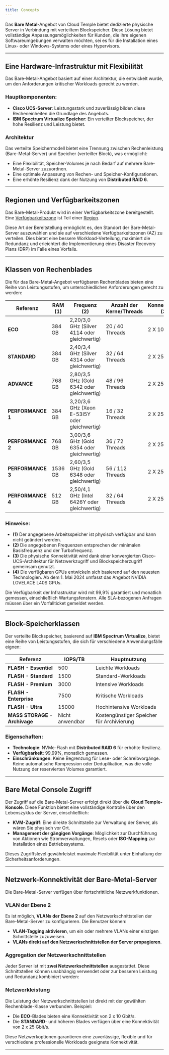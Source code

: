 ```yaml
---
title: Concepts
---
```



Das **Bare Metal**-Angebot von Cloud Temple bietet dedizierte physische Server in Verbindung mit verteiltem Blockspeicher.
Diese Lösung bietet vollständige Anpassungsmöglichkeiten für Kunden, die ihre eigenen Softwareumgebungen verwalten möchten, sei es für die Installation eines Linux- oder Windows-Systems oder eines Hypervisors.

---

## Eine Hardware-Infrastruktur mit Flexibilität

Das Bare-Metal-Angebot basiert auf einer Architektur, die entwickelt wurde, um den Anforderungen kritischer Workloads gerecht zu werden.

### Hauptkomponenten:
- **Cisco UCS-Server**: Leistungsstark und zuverlässig bilden diese Recheneinheiten die Grundlage des Angebots.
- **IBM Spectrum Virtualize Speicher**: Ein verteilter Blockspeicher, der hohe Resilienz und Leistung bietet.

### Architektur

Das verteilte Speichermodell bietet eine Trennung zwischen Rechenleistung (Bare-Metal-Server) und Speicher (verteilter Block), was ermöglicht:
- Eine Flexibilität, Speicher-Volumes je nach Bedarf auf mehrere Bare-Metal-Server zuzuordnen.
- Eine optimale Anpassung von Rechen- und Speicher-Konfigurationen.
- Eine erhöhte Resilienz dank der Nutzung von **Distributed RAID 6**.

---

## Regionen und Verfügbarkeitszonen

Das Bare-Metal-Produkt wird in einer Verfügbarkeitszone bereitgestellt.
Eine [Verfügbarkeitszone](../additional_content/concepts_az.md) ist Teil einer [Region](../additional_content/concepts_regional.md).

Diese Art der Bereitstellung ermöglicht es, den Standort der Bare-Metal-Server auszuwählen und sie auf verschiedene Verfügbarkeitszonen (AZ) zu verteilen.
Dies bietet eine bessere Workload-Verteilung, maximiert die Redundanz und erleichtert die Implementierung eines Disaster Recovery Plans (DRP) im Falle eines Vorfalls.

---

## Klassen von Rechenblades

Die für das Bare-Metal-Angebot verfügbaren Rechenblades bieten eine Reihe von Leistungsstufen, um unterschiedlichen Anforderungen gerecht zu werden:

| Referenz              | RAM  __(1)__ | Frequenz __(2)__                         | Anzahl der Kerne/Threads  | Konnektivität __(3)__ | GPU __(4)__          |
|-----------------------|--------------|------------------------------------------|---------------------------|-----------------------|----------------------|
| **ECO**              | 384 GB       | 2,20/3,0 GHz (Silver 4114 oder gleichwertig) | 20 / 40 Threads           | 2 X 10 Gbit/s         | -                    |
| **STANDARD**         | 384 GB       | 2,40/3,4 GHz (Silver 4314 oder gleichwertig) | 32 / 64 Threads           | 2 X 25 Gbit/s         | -                    |
| **ADVANCE**          | 768 GB       | 2,80/3,5 GHz (Gold 6342 oder gleichwertig)  | 48 / 96 Threads           | 2 X 25 Gbit/s         | -                    |
| **PERFORMANCE 1**    | 384 GB       | 3,20/3,6 GHz (Xeon E-53I5Y oder gleichwertig) | 16 / 32 Threads           | 2 X 25 Gbit/s         | -                    |
| **PERFORMANCE 2**    | 768 GB       | 3,00/3,6 GHz (Gold 6354 oder gleichwertig)  | 36 / 72 Threads           | 2 X 25 Gbit/s         | -                    |
| **PERFORMANCE 3**    | 1536 GB      | 2,60/3,5 GHz (Gold 6348 oder gleichwertig)  | 56 / 112 Threads          | 2 X 25 Gbit/s         | -                    |
| **PERFORMANCE 4**    | 512 GB       | 2,50/4,1 GHz (Intel 6426Y oder gleichwertig) | 32 / 64 Threads           | 2 X 25 Gbit/s         | 2 x NVIDIA L40S 48GB |

### Hinweise:
- __(1)__ Der angegebene Arbeitsspeicher ist physisch verfügbar und kann nicht geändert werden.
- __(2)__ Die angegebenen Frequenzen entsprechen der minimalen Basisfrequenz und der Turbofrequenz.
- __(3)__ Die physische Konnektivität wird dank einer konvergierten Cisco-UCS-Architektur für Netzwerkzugriff und Blockspeicherzugriff gemeinsam genutzt.
- __(4)__ Die verfügbaren GPUs entwickeln sich basierend auf den neuesten Technologien. Ab dem 1. Mai 2024 umfasst das Angebot NVIDIA LOVELACE L40S GPUs.

Die Verfügbarkeit der Infrastruktur wird mit 99,9% garantiert und monatlich gemessen, einschließlich Wartungsfenstern. Alle SLA-bezogenen Anfragen müssen über ein Vorfallticket gemeldet werden.

---

## Block-Speicherklassen

Der verteilte Blockspeicher, basierend auf **IBM Spectrum Virtualize**, bietet eine Reihe von Leistungsstufen, die sich für verschiedene Anwendungsfälle eignen:

| Referenz                         | IOPS/TB                 | Hauptnutzung                         |
|----------------------------------|-------------------------|--------------------------------------|
| **FLASH - Essentiel**            | 500                     | Leichte Workloads                    |
| **FLASH - Standard**             | 1500                    | Standard-Workloads                   |
| **FLASH - Premium**              | 3000                    | Intensive Workloads                  |
| **FLASH - Enterprise**           | 7500                    | Kritische Workloads                  |
| **FLASH - Ultra**                | 15000                   | Hochintensive Workloads              |
| **MASS STORAGE - Archivage**     | Nicht anwendbar         | Kostengünstiger Speicher für Archivierung |

### Eigenschaften:
- **Technologie**: NVMe-Flash mit **Distributed RAID 6** für erhöhte Resilienz.
- **Verfügbarkeit**: 99,99%, monatlich gemessen.
- **Einschränkungen**: Keine Begrenzung für Lese- oder Schreibvorgänge. Keine automatische Kompression oder Deduplikation, was die volle Nutzung der reservierten Volumes garantiert.

---

## Bare Metal Console Zugriff

Der Zugriff auf die Bare-Metal-Server erfolgt direkt über die **Cloud Temple-Konsole**. Diese Funktion bietet eine vollständige Kontrolle über den Lebenszyklus der Server, einschließlich:
- **KVM-Zugriff**: Eine direkte Schnittstelle zur Verwaltung der Server, als wären Sie physisch vor Ort.
- **Management der gängigen Vorgänge**: Möglichkeit zur Durchführung von Aktionen wie Stromverwaltungen, Resets oder **ISO-Mapping** zur Installation eines Betriebssystems.

Dieses Zugriffslevel gewährleistet maximale Flexibilität unter Einhaltung der Sicherheitsanforderungen.

---

## Netzwerk-Konnektivität der Bare-Metal-Server

Die Bare-Metal-Server verfügen über fortschrittliche Netzwerkfunktionen.

### VLAN der Ebene 2
Es ist möglich, **VLANs der Ebene 2** auf den Netzwerkschnittstellen der Bare-Metal-Server zu konfigurieren. Die Benutzer können:
- **VLAN-Tagging aktivieren**, um ein oder mehrere VLANs einer einzigen Schnittstelle zuzuweisen.
- **VLANs direkt auf den Netzwerkschnittstellen der Server propagieren**.

### Aggregation der Netzwerkschnittstellen
Jeder Server ist mit **zwei Netzwerkschnittstellen** ausgestattet. Diese Schnittstellen können unabhängig verwendet oder zur besseren Leistung und Redundanz kombiniert werden:

### Netzwerkleistung
Die Leistung der Netzwerkschnittstellen ist direkt mit der gewählten Rechenblade-Klasse verbunden. Beispiel:
- Die **ECO**-Blades bieten eine Konnektivität von 2 x 10 Gbit/s.
- Die **STANDARD**- und höheren Blades verfügen über eine Konnektivität von 2 x 25 Gbit/s.

Diese Netzwerkoptionen garantieren eine zuverlässige, flexible und für verschiedene professionelle Workloads geeignete Konnektivität.

---

